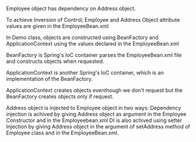 Employee object has dependency on Address object.

To achieve Inversion of Control;
Employee and Address Object attribute values are given in the EmployeeBean.xml

In Demo class, objects are constructed using BeanFactory and ApplicationContext using the values declared in the EmployeeBean.xml

BeanFactory is Spring's IoC container parses the EmployeeBean.xml file and constructs objects when requested.

ApplicationContext is another Spring's IoC container, which is an implementation of the BeanFactory.

ApplicationContext creates objects eventhough we don't request but the BeanFactory creates objects only if request.

Address object is injected to Employee object in two ways:
Dependency injection is achived by giving Address object as argument in the Employee Constructor and <constructor-arg> 
in the Employeebean.xml 
DI is also achived using setter Injection by giving Address object in the argument of setAddress method of Employee class
and <property> in the EmployeeBean.xml.


